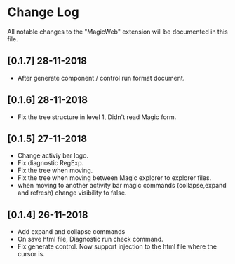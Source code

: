 # Change Log
All notable changes to the "MagicWeb" extension will be documented in this file.

## [0.1.7] 28-11-2018
- After generate component / control run format document.

## [0.1.6] 28-11-2018
- Fix the tree structure in level 1, Didn't read Magic form.

## [0.1.5] 27-11-2018
- Change activiy bar logo.
- Fix diagnostic RegExp.
- Fix the tree when moving. 
- Fix the tree when moving between Magic explorer to explorer files.
- when moving to another activity bar magic commands (collapse,expand and refresh) change visibility to false.
  
 ## [0.1.4] 26-11-2018
  - Add expand and collapse commands
  - On save html file, Diagnostic run check command.
  - Fix generate control. Now support injection to the html file where the cursor is.
